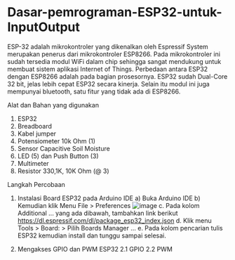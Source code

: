 # Dasar-pemrograman-ESP32-untuk-InputOutput

ESP-32 adalah mikrokontroler yang dikenalkan oleh Espressif System merupakan penerus dari mikrokontroler ESP8266. Pada mikrokontroler ini sudah tersedia modul WiFi dalam chip sehingga sangat mendukung untuk membuat sistem aplikasi Internet of Things. Perbedaan antara ESP32 dengan ESP8266 adalah pada bagian prosesornya. ESP32 sudah Dual-Core 32 bit, jelas lebih cepat ESP32 secara kinerja. Selain itu modul ini juga mempunyai bluetooth, satu fitur yang tidak ada di ESP8266.

Alat dan Bahan yang digunakan 
1) ESP32
2) Breadboard
3) Kabel jumper
4) Potensiometer 10k Ohm (1)
5) Sensor Capacitive Soil Moisture
6) LED (5) dan Push Button (3)
7) Multimeter
8) Resistor 330,1K, 10K Ohm (@ 3)

Langkah Percobaan
1) Instalasi Board ESP32 pada Arduino IDE
    a) Buka Arduino IDE
    b) Kemudian klik Menu File > Preferences
    ![image](https://user-images.githubusercontent.com/118364435/202906449-c52e0bec-617e-4805-b56e-0c67ff45f2f0.png)
    c. Pada kolom Additional ... yang ada dibawah, tambahkan link berikut
        https://dl.espressif.com/dl/package_esp32_index.json
    d. Klik menu Tools > Board: > Pilih Boards Manager ...
    e. Pada kolom pencarian tulis ESP32 kemudian install dan tunggu sampai selesai.

2) Mengakses GPIO dan PWM ESP32
    2.1 GPIO
    2.2 PWM
    

